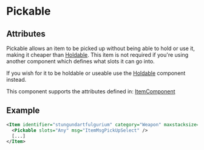 # Pickable


## Attributes

Pickable allows an item to be picked up without being able to hold or use it, making it cheaper than [Holdable](Holdable.md). This item is not required if you're using another component which defines what slots it can go into.

If you wish for it to be holdable or useable use the [Holdable](Holdable.md) component instead.

This component supports the attributes defined in: [ItemComponent](ItemComponent.md)


## Example
```xml
<Item identifier="stungundartfulgurium" category="Weapon" maxstacksize="8" interactthroughwalls="true" cargocontaineridentifier="metalcrate" tags="smallitem,stungunammo" Scale="0.5" impactsoundtag="impact_metal_light">
  <Pickable slots="Any" msg="ItemMsgPickUpSelect" />
  [...]
</Item>
```

